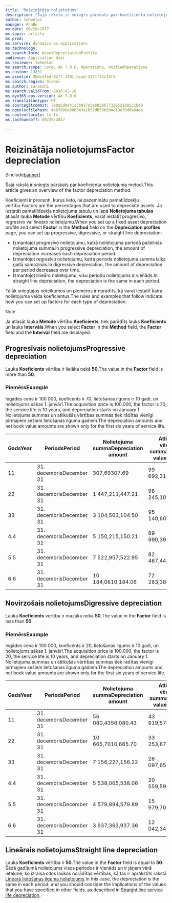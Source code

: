 ```yaml
---
title: "Reizinātāja nolietojums"
description: "Šajā rakstā ir sniegts pārskats par koeficienta nolietojuma metodi."
author: twheeloc
manager: AnnBe
ms.date: 06/20/2017
ms.topic: article
ms.prod: 
ms.service: dynamics-ax-applications
ms.technology: 
ms.search.form: AssetDepreciationProfile
audience: Application User
ms.reviewer: twheeloc
ms.search.scope: Core, AX 7.0.0, Operations, UnifiedOperations
ms.custom: 13831
ms.assetid: 2b6c4fe4-02ff-4191-bcad-32f1f34c15f2
ms.search.region: Global
ms.author: saraschi
ms.search.validFrom: 2016-02-28
ms.dyn365.ops.version: AX 7.0.0
ms.translationtype: HT
ms.sourcegitcommit: 7e0a5d044133b917a3eb9386773205218e5c1b40
ms.openlocfilehash: 4b87d96e80b343a2b57db59b5d4c19e70d0a94ea
ms.contentlocale: lv-lv
ms.lasthandoff: 09/29/2017

---
```


# <a name="factor-depreciation"></a><span data-ttu-id="58bca-103">Reizinātāja nolietojums</span><span class="sxs-lookup"><span data-stu-id="58bca-103">Factor depreciation</span></span>

[!include[banner](../includes/banner.md)]


<span data-ttu-id="58bca-104">Šajā rakstā ir sniegts pārskats par koeficienta nolietojuma metodi.</span><span class="sxs-lookup"><span data-stu-id="58bca-104">This article gives an overview of the factor depreciation method.</span></span>

<span data-ttu-id="58bca-105">Koeficienti ir procenti, kurus lieto, lai pazeminātu pamatlīdzekļu vērtību.</span><span class="sxs-lookup"><span data-stu-id="58bca-105">Factors are the percentages that are used to depreciate assets.</span></span> <span data-ttu-id="58bca-106">Ja iestatāt pamatlīdzekļa nolietojuma tabulu un lapā **Nolietojuma tabulas** atlasāt lauka **Metode** vērtību **Koeficients**, varat iestatīt progresīvo, regresīvo vai lineāro nolietojumu.</span><span class="sxs-lookup"><span data-stu-id="58bca-106">When you set up a fixed asset depreciation profile and select **Factor** in the **Method** field on the **Depreciation profiles** page, you can set up progressive, digressive, or straight line depreciation:</span></span>

-   <span data-ttu-id="58bca-107">Izmantojot progresīvo nolietojumu, katrā nolietojuma periodā palielinās nolietojuma summa.</span><span class="sxs-lookup"><span data-stu-id="58bca-107">In progressive depreciation, the amount of depreciation increases each depreciation period.</span></span>
-   <span data-ttu-id="58bca-108">Izmantojot regresīvo nolietojumu, katra perioda nolietojuma summa laika gaitā samazinās.</span><span class="sxs-lookup"><span data-stu-id="58bca-108">In digressive depreciation, the amount of depreciation per period decreases over time.</span></span>
-   <span data-ttu-id="58bca-109">Izmantojot lineāro nolietojumu, visu periodu nolietojums ir vienāds.</span><span class="sxs-lookup"><span data-stu-id="58bca-109">In straight line depreciation, the depreciation is the same in each period.</span></span>

<span data-ttu-id="58bca-110">Tālāk sniegtajos noteikumos un piemēros ir norādīts, kā varat iestatīt katra nolietojuma veida koeficientus.</span><span class="sxs-lookup"><span data-stu-id="58bca-110">The rules and examples that follow indicate how you can set up factors for each type of depreciation.</span></span> 

> [!NOTE] 
> <span data-ttu-id="58bca-111">Ja atlasāt lauka **Metode** vērtību **Koeficients**, tiek parādīts lauks **Koeficients** un lauks **Intervāls**.</span><span class="sxs-lookup"><span data-stu-id="58bca-111">When you select **Factor** in the **Method** field, the **Factor** field and the **Interval** field are displayed.</span></span>

## <a name="progressive-depreciation"></a><span data-ttu-id="58bca-112">Progresīvais nolietojums</span><span class="sxs-lookup"><span data-stu-id="58bca-112">Progressive depreciation</span></span>
<span data-ttu-id="58bca-113">Lauka **Koeficients** vērtība ir lielāka nekā **50**.</span><span class="sxs-lookup"><span data-stu-id="58bca-113">The value in the **Factor** field is more than **50**.</span></span>

### <a name="example"></a><span data-ttu-id="58bca-114">Piemērs</span><span class="sxs-lookup"><span data-stu-id="58bca-114">Example</span></span>

<span data-ttu-id="58bca-115">Iegādes cena ir 100 000, koeficents ir 70, lietošanas ilgums ir 10 gadi, un nolietojums sākas 1. janvārī.</span><span class="sxs-lookup"><span data-stu-id="58bca-115">The acquisition price is 100,000, the factor is 70, the service life is 10 years, and depreciation starts on January 1.</span></span> <span data-ttu-id="58bca-116">Nolietojuma summas un atlikušās vērtības summas tiek rādītas vienīgi pirmajiem sešiem lietošanas ilguma gadiem.</span><span class="sxs-lookup"><span data-stu-id="58bca-116">The depreciation amounts and net book value amounts are shown only for the first six years of service life.</span></span>

| <span data-ttu-id="58bca-117">Gads</span><span class="sxs-lookup"><span data-stu-id="58bca-117">Year</span></span> | <span data-ttu-id="58bca-118">Periods</span><span class="sxs-lookup"><span data-stu-id="58bca-118">Period</span></span>      | <span data-ttu-id="58bca-119">Nolietojuma summa</span><span class="sxs-lookup"><span data-stu-id="58bca-119">Depreciation amount</span></span> | <span data-ttu-id="58bca-120">Atlikušās vērtības summa</span><span class="sxs-lookup"><span data-stu-id="58bca-120">Net book value amount</span></span> |
|------|-------------|---------------------|-----------------------|
| <span data-ttu-id="58bca-121">1</span><span class="sxs-lookup"><span data-stu-id="58bca-121">1</span></span>    | <span data-ttu-id="58bca-122">31. decembris</span><span class="sxs-lookup"><span data-stu-id="58bca-122">December 31</span></span> | <span data-ttu-id="58bca-123">307,69</span><span class="sxs-lookup"><span data-stu-id="58bca-123">307.69</span></span>              | <span data-ttu-id="58bca-124">99 692,31</span><span class="sxs-lookup"><span data-stu-id="58bca-124">99,692.31</span></span>             |
| <span data-ttu-id="58bca-125">2</span><span class="sxs-lookup"><span data-stu-id="58bca-125">2</span></span>    | <span data-ttu-id="58bca-126">31. decembris</span><span class="sxs-lookup"><span data-stu-id="58bca-126">December 31</span></span> | <span data-ttu-id="58bca-127">1 447,21</span><span class="sxs-lookup"><span data-stu-id="58bca-127">1,447.21</span></span>            | <span data-ttu-id="58bca-128">98 245,10</span><span class="sxs-lookup"><span data-stu-id="58bca-128">98,245.10</span></span>             |
| <span data-ttu-id="58bca-129">3</span><span class="sxs-lookup"><span data-stu-id="58bca-129">3</span></span>    | <span data-ttu-id="58bca-130">31. decembris</span><span class="sxs-lookup"><span data-stu-id="58bca-130">December 31</span></span> | <span data-ttu-id="58bca-131">3 104,50</span><span class="sxs-lookup"><span data-stu-id="58bca-131">3,104.50</span></span>            | <span data-ttu-id="58bca-132">95 140,60</span><span class="sxs-lookup"><span data-stu-id="58bca-132">95,140.60</span></span>             |
| <span data-ttu-id="58bca-133">4.</span><span class="sxs-lookup"><span data-stu-id="58bca-133">4</span></span>    | <span data-ttu-id="58bca-134">31. decembris</span><span class="sxs-lookup"><span data-stu-id="58bca-134">December 31</span></span> | <span data-ttu-id="58bca-135">5 150,21</span><span class="sxs-lookup"><span data-stu-id="58bca-135">5,150.21</span></span>            | <span data-ttu-id="58bca-136">89 990,39</span><span class="sxs-lookup"><span data-stu-id="58bca-136">89,990.39</span></span>             |
| <span data-ttu-id="58bca-137">5.</span><span class="sxs-lookup"><span data-stu-id="58bca-137">5</span></span>    | <span data-ttu-id="58bca-138">31. decembris</span><span class="sxs-lookup"><span data-stu-id="58bca-138">December 31</span></span> | <span data-ttu-id="58bca-139">7 522,95</span><span class="sxs-lookup"><span data-stu-id="58bca-139">7,522.95</span></span>            | <span data-ttu-id="58bca-140">82 467,44</span><span class="sxs-lookup"><span data-stu-id="58bca-140">82,467.44</span></span>             |
| <span data-ttu-id="58bca-141">6.</span><span class="sxs-lookup"><span data-stu-id="58bca-141">6</span></span>    | <span data-ttu-id="58bca-142">31. decembris</span><span class="sxs-lookup"><span data-stu-id="58bca-142">December 31</span></span> | <span data-ttu-id="58bca-143">10 184,06</span><span class="sxs-lookup"><span data-stu-id="58bca-143">10,184.06</span></span>           | <span data-ttu-id="58bca-144">72 283,38</span><span class="sxs-lookup"><span data-stu-id="58bca-144">72,283.38</span></span>             |

## <a name="digressive-depreciation"></a><span data-ttu-id="58bca-145">Novirzošais nolietojums</span><span class="sxs-lookup"><span data-stu-id="58bca-145">Digressive depreciation</span></span>
<span data-ttu-id="58bca-146">Lauka **Koeficients** vērtība ir mazāka nekā **50**.</span><span class="sxs-lookup"><span data-stu-id="58bca-146">The value in the **Factor** field is less than **50**.</span></span>

### <a name="example"></a><span data-ttu-id="58bca-147">Piemērs</span><span class="sxs-lookup"><span data-stu-id="58bca-147">Example</span></span>

<span data-ttu-id="58bca-148">Iegādes cena ir 100 000, koeficents ir 20, lietošanas ilgums ir 10 gadi, un nolietojums sākas 1. janvārī.</span><span class="sxs-lookup"><span data-stu-id="58bca-148">The acquisition price is 100,000, the factor is 20, the service life is 10 years, and depreciation starts on January 1.</span></span> <span data-ttu-id="58bca-149">Nolietojuma summas un atlikušās vērtības summas tiek rādītas vienīgi pirmajiem sešiem lietošanas ilguma gadiem.</span><span class="sxs-lookup"><span data-stu-id="58bca-149">The depreciation amounts and net book value amounts are shown only for the first six years of service life.</span></span>

| <span data-ttu-id="58bca-150">Gads</span><span class="sxs-lookup"><span data-stu-id="58bca-150">Year</span></span> | <span data-ttu-id="58bca-151">Periods</span><span class="sxs-lookup"><span data-stu-id="58bca-151">Period</span></span>      | <span data-ttu-id="58bca-152">Nolietojuma summa</span><span class="sxs-lookup"><span data-stu-id="58bca-152">Depreciation amount</span></span> | <span data-ttu-id="58bca-153">Atlikušās vērtības summa</span><span class="sxs-lookup"><span data-stu-id="58bca-153">Net book value amount</span></span> |
|------|-------------|---------------------|-----------------------|
| <span data-ttu-id="58bca-154">1</span><span class="sxs-lookup"><span data-stu-id="58bca-154">1</span></span>    | <span data-ttu-id="58bca-155">31. decembris</span><span class="sxs-lookup"><span data-stu-id="58bca-155">December 31</span></span> | <span data-ttu-id="58bca-156">56 080,43</span><span class="sxs-lookup"><span data-stu-id="58bca-156">56,080.43</span></span>           | <span data-ttu-id="58bca-157">43 919,57</span><span class="sxs-lookup"><span data-stu-id="58bca-157">43,919.57</span></span>             |
| <span data-ttu-id="58bca-158">2</span><span class="sxs-lookup"><span data-stu-id="58bca-158">2</span></span>    | <span data-ttu-id="58bca-159">31. decembris</span><span class="sxs-lookup"><span data-stu-id="58bca-159">December 31</span></span> | <span data-ttu-id="58bca-160">10 665,70</span><span class="sxs-lookup"><span data-stu-id="58bca-160">10,665.70</span></span>           | <span data-ttu-id="58bca-161">33 253,87</span><span class="sxs-lookup"><span data-stu-id="58bca-161">33,253.87</span></span>             |
| <span data-ttu-id="58bca-162">3</span><span class="sxs-lookup"><span data-stu-id="58bca-162">3</span></span>    | <span data-ttu-id="58bca-163">31. decembris</span><span class="sxs-lookup"><span data-stu-id="58bca-163">December 31</span></span> | <span data-ttu-id="58bca-164">7 156,22</span><span class="sxs-lookup"><span data-stu-id="58bca-164">7,156.22</span></span>            | <span data-ttu-id="58bca-165">26 097,65</span><span class="sxs-lookup"><span data-stu-id="58bca-165">26,097.65</span></span>             |
| <span data-ttu-id="58bca-166">4.</span><span class="sxs-lookup"><span data-stu-id="58bca-166">4</span></span>    | <span data-ttu-id="58bca-167">31. decembris</span><span class="sxs-lookup"><span data-stu-id="58bca-167">December 31</span></span> | <span data-ttu-id="58bca-168">5 538,06</span><span class="sxs-lookup"><span data-stu-id="58bca-168">5,538.06</span></span>            | <span data-ttu-id="58bca-169">20 559,59</span><span class="sxs-lookup"><span data-stu-id="58bca-169">20,559.59</span></span>             |
| <span data-ttu-id="58bca-170">5.</span><span class="sxs-lookup"><span data-stu-id="58bca-170">5</span></span>    | <span data-ttu-id="58bca-171">31. decembris</span><span class="sxs-lookup"><span data-stu-id="58bca-171">December 31</span></span> | <span data-ttu-id="58bca-172">4 579,89</span><span class="sxs-lookup"><span data-stu-id="58bca-172">4,579.89</span></span>            | <span data-ttu-id="58bca-173">15 979,70</span><span class="sxs-lookup"><span data-stu-id="58bca-173">15,979.70</span></span>             |
| <span data-ttu-id="58bca-174">6.</span><span class="sxs-lookup"><span data-stu-id="58bca-174">6</span></span>    | <span data-ttu-id="58bca-175">31. decembris</span><span class="sxs-lookup"><span data-stu-id="58bca-175">December 31</span></span> | <span data-ttu-id="58bca-176">3 937,36</span><span class="sxs-lookup"><span data-stu-id="58bca-176">3,937.36</span></span>            | <span data-ttu-id="58bca-177">12 042,34</span><span class="sxs-lookup"><span data-stu-id="58bca-177">12,042.34</span></span>             |

## <a name="straight-line-depreciation"></a><span data-ttu-id="58bca-178">Lineārais nolietojums</span><span class="sxs-lookup"><span data-stu-id="58bca-178">Straight line depreciation</span></span>
<span data-ttu-id="58bca-179">Lauka **Koeficients** vērtība ir **50**.</span><span class="sxs-lookup"><span data-stu-id="58bca-179">The value in the **Factor** field is equal to **50**.</span></span> <span data-ttu-id="58bca-180">Šādā gadījumā nolietojums visos periodos ir vienāds un ir jāņem vērā ietekme, ko izraisa citos laukos norādītas vērtības, kā tas ir aprakstīts rakstā [Lineārā lietošanas ilguma nolietojums](straight-line-service-life-depreciation.md).</span><span class="sxs-lookup"><span data-stu-id="58bca-180">In this case, the depreciation is the same in each period, and you should consider the implications of the values that you have specified in other fields, as described in [Straight line service life depreciation](straight-line-service-life-depreciation.md).</span></span>




